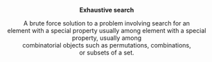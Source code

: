 

<p align="center">
    <strong>Exhaustive search</strong>
</p>
<p align="center">
    A brute force solution to a problem involving search for an <br />
element with a special property usually among element with a special property, usually among<br />
combinatorial objects such as permutations, combinations, <br />
or subsets of a set.<br />

<br />
    </p>

